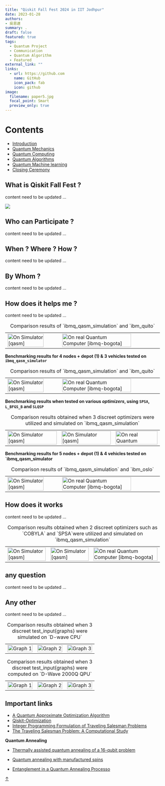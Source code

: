 ```yaml
---
title: "Qiskit Fall Fest 2024 in IIT Jodhpur"
date: 2023-01-28
authors:
- 吳恩達
summary: .
draft: false
featured: true
tags:
  - Quantum Project
  - Communication
  - Quantum Algorithm
  - Featured
external_link: ""
links:
  - url: https://github.com
    name: GitHub
    icon_pack: fab
    icon: github
image:
  filename: paper5.jpg
  focal_point: Smart
  preview_only: true
---
```

<!DOCTYPE html>
<html>
<head>
  <link rel="stylesheet" type="text/css" href="styles.css">
</head>
<body>
  
# Contents
<nav>
  <ul>
	  <li><a href="#section1">Introduction</a></li>
	  <li><a href="#section2">Quantum Mechanics</a></li>
    <li><a href="#section3">Quantum Computing</a></li>
    <li><a href="#section4">Quantum Algorithms</a></li>
    <li><a href="#section5">Quantum Machine learning </a></li>
    <li><a href="#section6">Closing Ceremony</a></li>
   
  </ul>
</nav>

<section id="section1">
  <h2>What is Qiskit Fall Fest ?</h2>
  <p>

content need to be updated ...

  </p>
</section>

![](vehicle.gif)

<section id="section2">
  <h2>Who can Participate ?</h2>
  <p>
    
content need to be updated ...
    
  </p>
</section>

<section id="section3">
  <h2>When ? Where ? How ?</h2>
  <p>
    
 
content need to be updated ...

  </p>
</section>

<section id="section4">
  <h2>By Whom ?</h2>
  <p>


content need to be updated ...

  </p>
</section>

<section id="section5">
  <h2>How does it helps me ? </h2>
  <p>

content need to be updated ...

<table align="center">
  <caption>Comparison results of `ibmq_qasm_simulation` and `ibm_quito`</caption>
  <tr>
    <td><img src="asset/3_2_C.png" alt="On Simulator [qasm]" width="85%"></td>
    <td><img src="asset/3_2_Q.png" alt="On real Quantum Computer [ibmq-bogota]" width="85%"></td>
  </tr>
</table>

**Benchmarking results for 4 nodes + depot (1) &  3 vehicles tested on `ibmq_qasm_simulator`** 

<table align="center">
  <caption>Comparison results of `ibmq_qasm_simulation` and `ibm_quito`</caption>
  <tr>
    <td><img src="asset/4_3_C.png" alt="On Simulator [qasm]" width="85%"></td>
    <td><img src="asset/4_3_Q.png" alt="On real Quantum Computer [ibmq-bogota]" width="85%"></td>
  </tr>
</table>

**Benchmarking results when tested on various *optimizers*, using `SPSA`, `L_BFGS_B` and `SLQSP`** 

<table align="center">
  <caption>Comparison results obtained when 3 discreet optimizers were utilized and simulated on `ibmq_qasm_simulation` </caption>
  <tr>
    <td><img src="asset/4_3_SPSA.png" alt="On Simulator [qasm]" width="100%"></td>
    <td><img src="asset/4_3_LB.png" alt="On Simulator [qasm]" width="100%"></td>
    <td><img src="asset/4_3_SL.png" alt="On real Quantum " width="100%"></td>
  </tr>
</table>

**Benchmarking results for 5 nodes + depot (1) &  4 vehicles tested on `ibmq_qasm_simulator** 

<table align="center">
  <caption>Comparison results of `ibmq_qasm_simulation` and `ibm_oslo`</caption>
  <tr>
    <td><img src="asset/5_4_C.png" alt="On Simulator [qasm]" width="85%"></td>
    <td><img src="asset/5_4_Q.png" alt="On real Quantum Computer [ibmq-bogota]" width="85%"></td>
  </tr>
</table>
  
  </p>
</section>

<section id="section6">
  <h2>How does it works </h2>
  <p>

content need to be updated ...

<table align="center">
  <caption>Comparison results obtained when 2 discreet optimizers such as `COBYLA` and `SPSA`were utilized and simulated on `ibmq_qasm_simulation`</caption>
  <tr>
    <td><img src="asset/5_4_QAOA_C.png" alt="On Simulator [qasm]" width="100%"></td>
    <td><img src="asset/5_4_QAOA_COBYLA.png" alt="On Simulator [qasm]" width="100%"></td>
    <td><img src="asset/5_4_QAOA_SPSA.png" alt="On real Quantum Computer [ibmq-bogota]" width="100%"></td>
  </tr>
</table>
  
  </p>
</section>

<section id="section7">
  <h2>any question </h2>
  <p>
    
content need to be updated ...

    
  </p>
</section>

 <section id="section8">
  <h2>Any other</h2>
  <p>
    
content need to be updated ...


<table align="center">
  <caption>Comparison results obtained when 3 discreet test_input{graphs} were simulated on `D-wave CPU` </caption>
  <tr>
    <td><img src="asset/solver1_t1_cpu.png" alt="Graph 1" width="100%"></td>
    <td><img src="asset/solver1_t2_cpu.png" alt="Graph 2" width="100%"></td>
    <td><img src="asset/solver1_t3_cpu.png" alt="Graph 3" width="100%"></td>
  </tr>
</table>

<table align="center">
  <caption>Comparison results obtained when 3 discreet test_input{graphs} were computed on `D-Wave 2000Q QPU` </caption>
  <tr>
    <td><img src="asset/solver1_t1_qpu.png" alt="Graph 1" width="100%"></td>
    <td><img src="asset/solver1_t2_qpu.png" alt="Graph 2" width="100%"></td>
    <td><img src="asset/solver1_t3_qpu.png" alt="Graph 3" width="100%"></td>
  </tr>
</table>

 
  
  </p>
</section>
 
  
<section id="section9">
  <h2>Important links</h2>
  <p>
    
- [A Quantum Approximate Optimization Algorithm](https://arxiv.org/abs/1411.4028/)
- [Qiskit-Optimization](https://github.com/Qiskit/qiskit-optimization/blob/59d293d9d258eb3e8d780804252c1bdf5553e339/docs/tutorials/06_examples_max_cut_and_tsp.ipynb/)
- [Integer Programming Formulation of Traveling Salesman Problems](https://www.semanticscholar.org/paper/Integer-Programming-Formulation-of-Traveling-Miller-Tucker/f310643a22ec50a74a64f6203932b9407215d964/)
- [The Traveling Salesman Problem: A Computational Study](https://press.princeton.edu/books/hardcover/9780691129938/the-traveling-salesman-problem)
 
**Quantum Annealing**
- [Thermally assisted quantum annealing of a 16-qubit problem](https://www.nature.com/articles/ncomms2920)
- [Quantum annealing with manufactured spins](https://www.researchgate.net/publication/51117464_Quantum_annealing_with_manufactured_spins)
- [Entanglement in a Quantum Annealing Processo](https://journals.aps.org/prx/pdf/10.1103/PhysRevX.4.021041)

    
  </p>
</section>

<a id="scroll-to-top" href="#top">&#8593;</a>

<script>
window.addEventListener('DOMContentLoaded', function() {
  var scrollToTop = document.getElementById('scroll-to-top');

  window.addEventListener('scroll', function() {
    if (window.pageYOffset > 200) { // Adjust the value (200) as needed
      scrollToTop.style.display = 'block';
    } else {
      scrollToTop.style.display = 'none';
    }
  });

  scrollToTop.addEventListener('click', function(e) {
    e.preventDefault();
    window.scrollTo({ top: 0, behavior: 'smooth' });
  });
});
</script>

</body>
</html>
